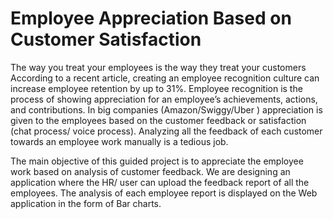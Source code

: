 # Employee Appreciation Based on Customer Satisfaction
The way you treat your employees is the way they treat your customers According to a recent article, creating an employee recognition culture can increase
employee retention by up to 31%. Employee recognition is the process of showing appreciation for an employee’s achievements, actions, and contributions.
In big companies (Amazon/Swiggy/Uber ) appreciation is given to the employees based on the customer feedback or satisfaction (chat process/ voice process). 
Analyzing all the feedback of each customer towards an employee work manually is a tedious job. 

The main objective of this guided project is to appreciate the employee work based on analysis of customer feedback. We are designing an application where 
the HR/ user can upload the feedback report of all the employees. The analysis of each employee report is displayed on the Web application in the form of
Bar charts.
